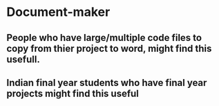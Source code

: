 # Document-maker
## People who have large/multiple code files to copy from thier project to word, might find this usefull.
## Indian final year students who have final year projects might find this useful
